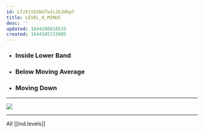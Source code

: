 ```yaml
---
id: LTzk1tUSbGTwJcJbJHkp7
title: LEVEL_A_MINUS
desc: ''
updated: 1644106618533
created: 1644105725005
---
```


* ### Inside Lower Band
* ### Below Moving Average
* ### Moving Down

---

![](/assets/images/2022-02-05-19-03-39.png)

---

All [[ind.levels]]